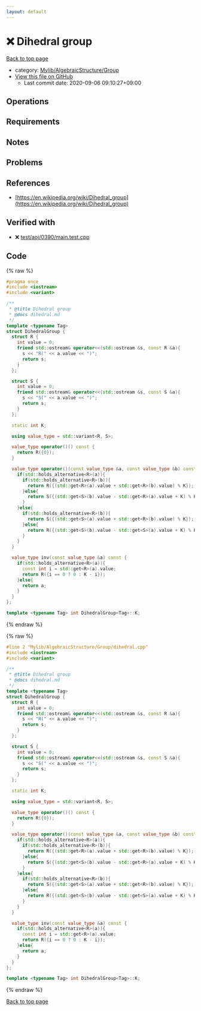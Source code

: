 ```yaml
---
layout: default
---
```


<!-- mathjax config similar to math.stackexchange -->
<script type="text/javascript" async
  src="https://cdnjs.cloudflare.com/ajax/libs/mathjax/2.7.5/MathJax.js?config=TeX-MML-AM_CHTML">
</script>
<script type="text/x-mathjax-config">
  MathJax.Hub.Config({
    TeX: { equationNumbers: { autoNumber: "AMS" }},
    tex2jax: {
      inlineMath: [ ['$','$'] ],
      processEscapes: true
    },
    "HTML-CSS": { matchFontHeight: false },
    displayAlign: "left",
    displayIndent: "2em"
  });
</script>

<script type="text/javascript" src="https://cdnjs.cloudflare.com/ajax/libs/jquery/3.4.1/jquery.min.js"></script>
<script src="https://cdn.jsdelivr.net/npm/jquery-balloon-js@1.1.2/jquery.balloon.min.js" integrity="sha256-ZEYs9VrgAeNuPvs15E39OsyOJaIkXEEt10fzxJ20+2I=" crossorigin="anonymous"></script>
<script type="text/javascript" src="../../../../assets/js/copy-button.js"></script>
<link rel="stylesheet" href="../../../../assets/css/copy-button.css" />


# :x: Dihedral group

<a href="../../../../index.html">Back to top page</a>

* category: <a href="../../../../index.html#a11cf6f4bd6e76e33e4d7136e3eb98bc">Mylib/AlgebraicStructure/Group</a>
* <a href="{{ site.github.repository_url }}/blob/master/Mylib/AlgebraicStructure/Group/dihedral.cpp">View this file on GitHub</a>
    - Last commit date: 2020-09-06 09:10:27+09:00




## Operations

## Requirements

## Notes

## Problems

## References

- [https://en.wikipedia.org/wiki/Dihedral_group](https://en.wikipedia.org/wiki/Dihedral_group)


## Verified with

* :x: <a href="../../../../verify/test/aoj/0390/main.test.cpp.html">test/aoj/0390/main.test.cpp</a>


## Code

<a id="unbundled"></a>
{% raw %}
```cpp
#pragma once
#include <iostream>
#include <variant>

/**
 * @title Dihedral group
 * @docs dihedral.md
 */
template <typename Tag>
struct DihedralGroup {
  struct R {
    int value = 0;
    friend std::ostream& operator<<(std::ostream &s, const R &a){
      s << "R(" << a.value << ")";
      return s;
    }
  };

  struct S {
    int value = 0;
    friend std::ostream& operator<<(std::ostream &s, const S &a){
      s << "S(" << a.value << ")";
      return s;
    }
  };

  static int K;

  using value_type = std::variant<R, S>;

  value_type operator()() const {
    return R({0});
  }

  value_type operator()(const value_type &a, const value_type &b) const {
    if(std::holds_alternative<R>(a)){
      if(std::holds_alternative<R>(b)){
        return R({(std::get<R>(a).value + std::get<R>(b).value) % K});
      }else{
        return S({(std::get<S>(b).value - std::get<R>(a).value + K) % K});
      }
    }else{
      if(std::holds_alternative<R>(b)){
        return S({(std::get<S>(a).value + std::get<R>(b).value) % K});
      }else{
        return R({(std::get<S>(b).value - std::get<S>(a).value + K) % K});
      }
    }
  }

  value_type inv(const value_type &a) const {
    if(std::holds_alternative<R>(a)){
      const int i = std::get<R>(a).value;
      return R({i == 0 ? 0 : K - i});
    }else{
      return a;
    }
  }
};

template <typename Tag> int DihedralGroup<Tag>::K;

```
{% endraw %}

<a id="bundled"></a>
{% raw %}
```cpp
#line 2 "Mylib/AlgebraicStructure/Group/dihedral.cpp"
#include <iostream>
#include <variant>

/**
 * @title Dihedral group
 * @docs dihedral.md
 */
template <typename Tag>
struct DihedralGroup {
  struct R {
    int value = 0;
    friend std::ostream& operator<<(std::ostream &s, const R &a){
      s << "R(" << a.value << ")";
      return s;
    }
  };

  struct S {
    int value = 0;
    friend std::ostream& operator<<(std::ostream &s, const S &a){
      s << "S(" << a.value << ")";
      return s;
    }
  };

  static int K;

  using value_type = std::variant<R, S>;

  value_type operator()() const {
    return R({0});
  }

  value_type operator()(const value_type &a, const value_type &b) const {
    if(std::holds_alternative<R>(a)){
      if(std::holds_alternative<R>(b)){
        return R({(std::get<R>(a).value + std::get<R>(b).value) % K});
      }else{
        return S({(std::get<S>(b).value - std::get<R>(a).value + K) % K});
      }
    }else{
      if(std::holds_alternative<R>(b)){
        return S({(std::get<S>(a).value + std::get<R>(b).value) % K});
      }else{
        return R({(std::get<S>(b).value - std::get<S>(a).value + K) % K});
      }
    }
  }

  value_type inv(const value_type &a) const {
    if(std::holds_alternative<R>(a)){
      const int i = std::get<R>(a).value;
      return R({i == 0 ? 0 : K - i});
    }else{
      return a;
    }
  }
};

template <typename Tag> int DihedralGroup<Tag>::K;

```
{% endraw %}

<a href="../../../../index.html">Back to top page</a>

